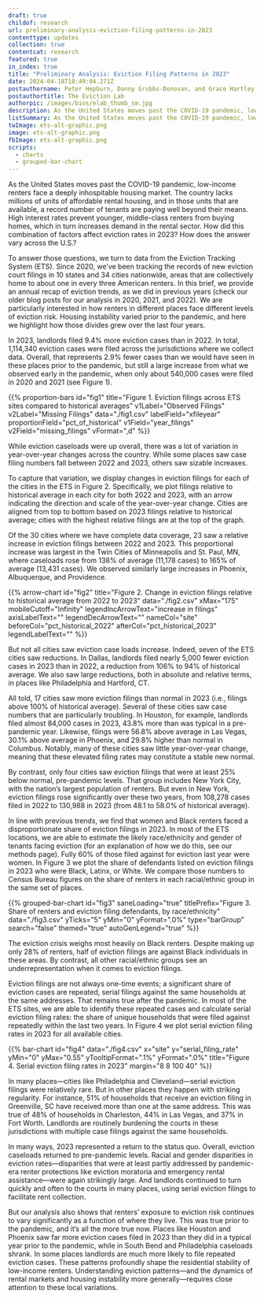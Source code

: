 ```yaml
---
draft: true
childof: research
url: preliminary-analysis-eviction-filing-patterns-in-2023
contenttype: updates
collection: true
contentcat: research
featured: true
in_index: true
title: "Preliminary Analysis: Eviction Filing Patterns in 2023"
date: 2024-04-18T18:49:04.271Z
postauthorname: Peter Hepburn, Danny Grubbs-Donovan, and Grace Hartley
postauthortitle: The Eviction Lab
authorpic: /images/bios/elab_thumb_sm.jpg
description: As the United States moves past the COVID-19 pandemic, low-income renters face a deeply inhospitable housing market. We investigate how this affected eviction rates in 2023.
listSummary: As the United States moves past the COVID-19 pandemic, low-income renters face a deeply inhospitable housing market. We investigate how this affected eviction rates in 2023.
twImage: ets-alt-graphic.png
image: ets-alt-graphic.png
fbImage: ets-alt-graphic.png
scripts:
  - charts
  - grouped-bar-chart
---
```


<span class="dropcap green">A</span>s the United States moves past the COVID-19 pandemic, low-income renters face a deeply inhospitable housing market. The country lacks millions of units of affordable rental housing, and in those units that are available, a record number of tenants are paying well beyond their means. High interest rates prevent younger, middle-class renters from buying homes, which in turn increases demand in the rental sector. How did this combination of factors affect eviction rates in 2023? How does the answer vary across the U.S.?

To answer those questions, we turn to data from the Eviction Tracking System (ETS). Since 2020, we’ve been tracking the records of new eviction court filings in 10 states and 34 cities nationwide, areas that are collectively home to about one in every three American renters. In this brief, we provide an annual recap of eviction trends, as we did in previous years (check our older blog posts for our analysis in 2020, 2021, and 2022). We are particularly interested in how renters in different places face different levels of eviction risk. Housing instability varied prior to the pandemic, and here we highlight how those divides grew over the last four years. 

In 2023, landlords filed 9.4% more eviction cases than in 2022. In total, 1,114,340 eviction cases were filed across the jurisdictions where we collect data. Overall, that represents 2.9% fewer cases than we would have seen in these places prior to the pandemic, but still a large increase from what we observed early in the pandemic, when only about 540,000 cases were filed in 2020 and 2021 (see Figure 1).

{{% proportion-bars
  id="fig1"
  title="Figure 1. Eviction filings across ETS sites compared to historical averages"
  v1Label="Observed Filings"
  v2Label="Missing Filings"
  data="./fig1.csv"
  labelField="xfileyear"
  proportionField="pct_of_historical"
  v1Field="year_filings"
  v2Field="missing_filings"
  vFormat=",d"
%}}

While eviction caseloads were up overall, there was a lot of variation in year-over-year changes across the country. While some places saw case filing numbers fall between 2022 and 2023, others saw sizable increases. 

To capture that variation, we display changes in eviction filings for each of the cities in the ETS in Figure 2. Specifically, we plot filings relative to historical average in each city for both 2022 and 2023, with an arrow indicating the direction and scale of the year-over-year change. Cities are aligned from top to bottom based on 2023 filings relative to historical average; cities with the highest relative filings are at the top of the graph. 

Of the 30 cities where we have complete data coverage, 23 saw a relative increase in eviction filings between 2022 and 2023. This proportional increase was largest in the Twin Cities of Minneapolis and St. Paul, MN, where caseloads rose from 138% of average (11,178 cases) to 165% of average (13,431 cases). We observed similarly large increases in Phoenix, Albuquerque, and Providence.

{{% arrow-chart
  id="fig2"
  title="Figure 2. Change in eviction filings relative to historical average from 2022 to 2023"
  data="./fig2.csv"
  xMax="175"
  mobileCutoff="Infinity"
  legendIncArrowText="increase in filings"
  axisLabelText=""
  legendDecArrowText=""
  nameCol="site"
  beforeCol="pct_historical_2022"
  afterCol="pct_historical_2023"
  legendLabelText=""
%}}

But not all cities saw eviction case loads increase. Indeed, seven of the ETS cities saw reductions. In Dallas, landlords filed nearly 5,000 fewer eviction cases in 2023 than in 2022, a reduction from 106% to 94% of historical average. We also saw large reductions, both in absolute and relative terms, in places like Philadelphia and Hartford, CT. 

All told, 17 cities saw more eviction filings than normal in 2023 (i.e., filings above 100% of historical average). Several of these cities saw case numbers that are particularly troubling. In Houston, for example, landlords filed almost 84,000 cases in 2023, 43.8% more than was typical in a pre-pandemic year. Likewise, filings were 56.8% above average in Las Vegas, 30.1% above average in Phoenix, and 29.8% higher than normal in Columbus. Notably, many of these cities saw little year-over-year change, meaning that these elevated filing rates may constitute a stable new normal.

By contrast, only four cities saw eviction filings that were at least 25% below normal, pre-pandemic levels. That group includes New York City, with the nation’s largest population of renters. But even in New York, eviction filings rose significantly over these two years, from 108,278 cases filed in 2022 to 130,988 in 2023 (from 48.1 to 58.0% of historical average).

In line with previous trends, we find that women and Black renters faced a disproportionate share of eviction filings in 2023. In most of the ETS locations, we are able to estimate the likely race/ethnicity and gender of tenants facing eviction (for an explanation of how we do this, see our methods page). Fully 60% of those filed against for eviction last year were women. In Figure 3 we plot the share of defendants listed on eviction filings in 2023 who were Black, Latinx, or White. We compare those numbers to Census Bureau figures on the share of renters in each racial/ethnic group in the same set of places. 


{{% grouped-bar-chart 
  id="fig3" 
  saneLoading="true"
  titlePrefix="Figure 3. Share of renters and eviction filing defendants, by race/ethnicity" 
  data="./fig3.csv" 
  yTicks="5" 
  yMin="0"
  yFormat=".0%" 
  type="barGroup" 
  search="false" 
  themed="true"
  autoGenLegend="true"
%}}

The eviction crisis weighs most heavily on Black renters. Despite making up only 28% of renters, half of eviction filings are against Black individuals in these areas. By contrast, all other racial/ethnic groups see an underrepresentation when it comes to eviction filings. 

Eviction filings are not always one-time events; a significant share of eviction cases are repeated, serial filings against the same households at the same addresses. That remains true after the pandemic. In most of the ETS sites, we are able to identify these repeated cases and calculate serial eviction filing rates: the share of unique households that were filed against repeatedly within the last two years. In Figure 4 we plot serial eviction filing rates in 2023 for all available cities.

{{% bar-chart
  id="fig4"
  data="./fig4.csv"
  x="site"
  y="serial_filing_rate"
  yMin="0"
  yMax="0.55"
  yTooltipFormat=".1%"
  yFormat=".0%"
  title="Figure 4. Serial eviction filing rates in 2023"
  margin="8 8 100 40"
%}}

In many places—cities like Philadelphia and Cleveland—serial eviction filings were relatively rare. But in other places they happen with striking regularity. For instance, 51% of households that receive an eviction filing in Greenville, SC have received more than one at the same address. This was true of 48% of households in Charleston, 44% in Las Vegas, and 37% in Fort Worth. Landlords are routinely burdening the courts in these jurisdictions with multiple case filings against the same households. 

In many ways, 2023 represented a return to the status quo. Overall, eviction caseloads returned to pre-pandemic levels. Racial and gender disparities in eviction rates—disparities that were at least partly addressed by pandemic-era renter protections like eviction moratoria and emergency rental assistance—were again strikingly large. And landlords continued to turn quickly and often to the courts in many places, using serial eviction filings to facilitate rent collection.

But our analysis also shows that renters’ exposure to eviction risk continues to vary significantly as a function of where they live. This was true prior to the pandemic, and it’s all the more true now. Places like Houston and Phoenix saw far more eviction cases filed in 2023 than they did in a typical year prior to the pandemic, while in South Bend and Philadelphia caseloads shrank. In some places landlords are much more likely to file repeated eviction cases. These patterns profoundly shape the residential stability of low-income renters. Understanding eviction patterns—and the dynamics of rental markets and housing instability more generally—requires close attention to these local variations.
